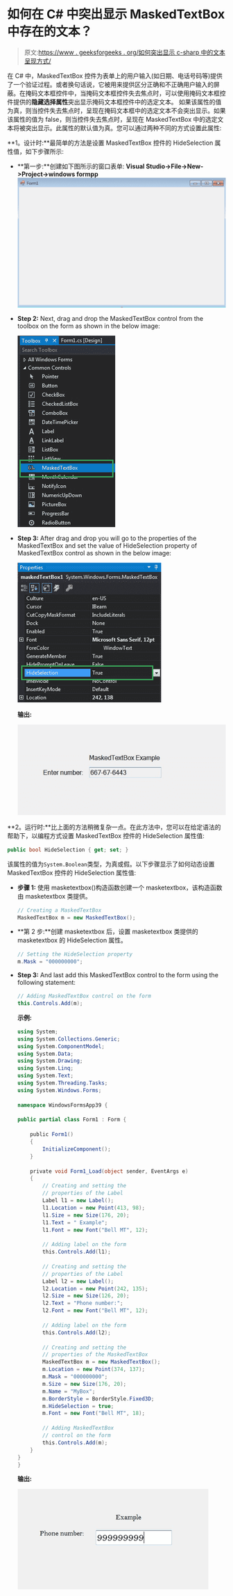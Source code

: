 # 如何在 C# 中突出显示 MaskedTextBox 中存在的文本？

> 原文:[https://www . geeksforgeeks . org/如何突出显示 c-sharp 中的文本呈现方式/](https://www.geeksforgeeks.org/how-to-highlight-the-text-present-in-the-maskedtextbox-in-c-sharp/)

在 C# 中，MaskedTextBox 控件为表单上的用户输入(如日期、电话号码等)提供了一个验证过程。或者换句话说，它被用来提供区分正确和不正确用户输入的屏蔽。在掩码文本框控件中，当掩码文本框控件失去焦点时，可以使用掩码文本框控件提供的**隐藏选择属性**突出显示掩码文本框控件中的选定文本。
如果该属性的值为真，则当控件失去焦点时，呈现在掩码文本框中的选定文本不会突出显示。如果该属性的值为 false，则当控件失去焦点时，呈现在 MaskedTextBox 中的选定文本将被突出显示。此属性的默认值为真。您可以通过两种不同的方式设置此属性:

**1。设计时:**最简单的方法是设置 MaskedTextBox 控件的 HideSelection 属性值，如下步骤所示:

*   **第一步:**创建如下图所示的窗口表单:
    **Visual Studio->File->New->Project->windows formpp**
    ![](img/de9202f1f4646167e60ea580d67273d9.png)
*   **Step 2:** Next, drag and drop the MaskedTextBox control from the toolbox on the form as shown in the below image:

    ![](img/696b640abfbffd1882d7239ad47f0669.png)

*   **Step 3:** After drag and drop you will go to the properties of the MaskedTextBox and set the value of HideSelection property of MaskedTextBox control as shown in the below image:

    ![](img/ef656dc4f242a7f5a78dccad2bf8947f.png)

    **输出:**

    ![](img/6637714f7564399dfa1772739f4cdf64.png)

**2。运行时:**比上面的方法稍微复杂一点。在此方法中，您可以在给定语法的帮助下，以编程方式设置 MaskedTextBox 控件的 HideSelection 属性值:

```cs
public bool HideSelection { get; set; }
```

该属性的值为`System.Boolean`类型，为真或假。以下步骤显示了如何动态设置 MaskedTextBox 控件的 HideSelection 属性值:

*   **步骤 1:** 使用 masketextbox()构造函数创建一个 masketextbox，该构造函数由 masketextbox 类提供。

    ```cs
    // Creating a MaskedTextBox
    MaskedTextBox m = new MaskedTextBox();

    ```

*   **第 2 步:**创建 masketextbox 后，设置 masketextbox 类提供的 masketextbox 的 HideSelection 属性。

    ```cs
    // Setting the HideSelection property
    m.Mask = "000000000";

    ```

*   **Step 3:** And last add this MaskedTextBox control to the form using the following statement:

    ```cs
    // Adding MaskedTextBox control on the form
    this.Controls.Add(m);

    ```

    **示例:**

    ```cs
    using System;
    using System.Collections.Generic;
    using System.ComponentModel;
    using System.Data;
    using System.Drawing;
    using System.Linq;
    using System.Text;
    using System.Threading.Tasks;
    using System.Windows.Forms;

    namespace WindowsFormsApp39 {

    public partial class Form1 : Form {

        public Form1()
        {
            InitializeComponent();
        }

        private void Form1_Load(object sender, EventArgs e)
        {
            // Creating and setting the 
            // properties of the Label
            Label l1 = new Label();
            l1.Location = new Point(413, 98);
            l1.Size = new Size(176, 20);
            l1.Text = " Example";
            l1.Font = new Font("Bell MT", 12);

            // Adding label on the form
            this.Controls.Add(l1);

            // Creating and setting the 
            // properties of the Label
            Label l2 = new Label();
            l2.Location = new Point(242, 135);
            l2.Size = new Size(126, 20);
            l2.Text = "Phone number:";
            l2.Font = new Font("Bell MT", 12);

            // Adding label on the form
            this.Controls.Add(l2);

            // Creating and setting the 
            // properties of the MaskedTextBox
            MaskedTextBox m = new MaskedTextBox();
            m.Location = new Point(374, 137);
            m.Mask = "000000000";
            m.Size = new Size(176, 20);
            m.Name = "MyBox";
            m.BorderStyle = BorderStyle.Fixed3D;
            m.HideSelection = true;
            m.Font = new Font("Bell MT", 18);

            // Adding MaskedTextBox 
            // control on the form
            this.Controls.Add(m);
        }
    }
    }
    ```

    **输出:**

    ![](img/fdf73269ab0bda654adccc71cba790b3.png)